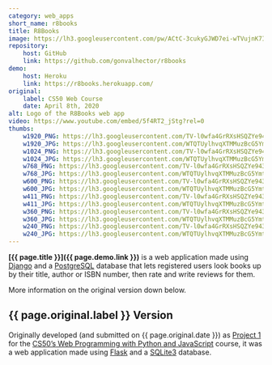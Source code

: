 ```yaml
---
category: web_apps
short_name: r8books
title: R8Books
image: https://lh3.googleusercontent.com/pw/ACtC-3cukyGJWD7ei-wTVujnK7I0SCv_gfm47JLDwuuwkq3s_7XU13lcDSyZoyny32SebnmymoVVlIYT9tJgSDs5eqGfCcwldxbFUkAVYC1Gkb-npHLsrHep88i1Ox866sRk6C3zMXHsKYlYEk60-lnvSwDh=w1200-h630-no?authuser=0
repository:
    host: GitHub
    link: https://github.com/gonvalhector/r8books
demo:
    host: Heroku
    link: https://r8books.herokuapp.com/
original:
    label: CS50 Web Course
    date: April 8th, 2020
alt: Logo of the R8Books web app
video: https://www.youtube.com/embed/5f4RT2_jStg?rel=0
thumbs:
    w1920_PNG: https://lh3.googleusercontent.com/TV-l0wfa4GrRXsHSQZYe943yrLJyOVNdFTBxkPwR4xP4wrToDxS5nipG2BkYcNvOePDNFmo_5a6zDnGoD_UV6ieQIOPrlHtcZxINc6wcKTSv7-C3l8pMdSUToxO42OjJ1UYTZJ7HzQ=w355
    w1920_JPG: https://lh3.googleusercontent.com/WTQTUylhvqXTMMuzBcG5YmtqT7JV-E5YeLet5MrMFRSUWyvqVSod34fqphQ3I41Q2LYZ43rBurL_T6J482sWFr7zsZAou3ULTsyeKsc0qihylJX3Kp0NGxKZTdgLdLKZWOt-XCyqGg=w355
    w1024_PNG: https://lh3.googleusercontent.com/TV-l0wfa4GrRXsHSQZYe943yrLJyOVNdFTBxkPwR4xP4wrToDxS5nipG2BkYcNvOePDNFmo_5a6zDnGoD_UV6ieQIOPrlHtcZxINc6wcKTSv7-C3l8pMdSUToxO42OjJ1UYTZJ7HzQ=w284
    w1024_JPG: https://lh3.googleusercontent.com/WTQTUylhvqXTMMuzBcG5YmtqT7JV-E5YeLet5MrMFRSUWyvqVSod34fqphQ3I41Q2LYZ43rBurL_T6J482sWFr7zsZAou3ULTsyeKsc0qihylJX3Kp0NGxKZTdgLdLKZWOt-XCyqGg=w284
    w768_PNG: https://lh3.googleusercontent.com/TV-l0wfa4GrRXsHSQZYe943yrLJyOVNdFTBxkPwR4xP4wrToDxS5nipG2BkYcNvOePDNFmo_5a6zDnGoD_UV6ieQIOPrlHtcZxINc6wcKTSv7-C3l8pMdSUToxO42OjJ1UYTZJ7HzQ=w213
    w768_JPG: https://lh3.googleusercontent.com/WTQTUylhvqXTMMuzBcG5YmtqT7JV-E5YeLet5MrMFRSUWyvqVSod34fqphQ3I41Q2LYZ43rBurL_T6J482sWFr7zsZAou3ULTsyeKsc0qihylJX3Kp0NGxKZTdgLdLKZWOt-XCyqGg=w213
    w600_PNG: https://lh3.googleusercontent.com/TV-l0wfa4GrRXsHSQZYe943yrLJyOVNdFTBxkPwR4xP4wrToDxS5nipG2BkYcNvOePDNFmo_5a6zDnGoD_UV6ieQIOPrlHtcZxINc6wcKTSv7-C3l8pMdSUToxO42OjJ1UYTZJ7HzQ=w166
    w600_JPG: https://lh3.googleusercontent.com/WTQTUylhvqXTMMuzBcG5YmtqT7JV-E5YeLet5MrMFRSUWyvqVSod34fqphQ3I41Q2LYZ43rBurL_T6J482sWFr7zsZAou3ULTsyeKsc0qihylJX3Kp0NGxKZTdgLdLKZWOt-XCyqGg=w166
    w411_PNG: https://lh3.googleusercontent.com/TV-l0wfa4GrRXsHSQZYe943yrLJyOVNdFTBxkPwR4xP4wrToDxS5nipG2BkYcNvOePDNFmo_5a6zDnGoD_UV6ieQIOPrlHtcZxINc6wcKTSv7-C3l8pMdSUToxO42OjJ1UYTZJ7HzQ=w114
    w411_JPG: https://lh3.googleusercontent.com/WTQTUylhvqXTMMuzBcG5YmtqT7JV-E5YeLet5MrMFRSUWyvqVSod34fqphQ3I41Q2LYZ43rBurL_T6J482sWFr7zsZAou3ULTsyeKsc0qihylJX3Kp0NGxKZTdgLdLKZWOt-XCyqGg=w114
    w360_PNG: https://lh3.googleusercontent.com/TV-l0wfa4GrRXsHSQZYe943yrLJyOVNdFTBxkPwR4xP4wrToDxS5nipG2BkYcNvOePDNFmo_5a6zDnGoD_UV6ieQIOPrlHtcZxINc6wcKTSv7-C3l8pMdSUToxO42OjJ1UYTZJ7HzQ=w100
    w360_JPG: https://lh3.googleusercontent.com/WTQTUylhvqXTMMuzBcG5YmtqT7JV-E5YeLet5MrMFRSUWyvqVSod34fqphQ3I41Q2LYZ43rBurL_T6J482sWFr7zsZAou3ULTsyeKsc0qihylJX3Kp0NGxKZTdgLdLKZWOt-XCyqGg=w100
    w240_PNG: https://lh3.googleusercontent.com/TV-l0wfa4GrRXsHSQZYe943yrLJyOVNdFTBxkPwR4xP4wrToDxS5nipG2BkYcNvOePDNFmo_5a6zDnGoD_UV6ieQIOPrlHtcZxINc6wcKTSv7-C3l8pMdSUToxO42OjJ1UYTZJ7HzQ=w66
    w240_JPG: https://lh3.googleusercontent.com/WTQTUylhvqXTMMuzBcG5YmtqT7JV-E5YeLet5MrMFRSUWyvqVSod34fqphQ3I41Q2LYZ43rBurL_T6J482sWFr7zsZAou3ULTsyeKsc0qihylJX3Kp0NGxKZTdgLdLKZWOt-XCyqGg=w66
---
```


**[{{ page.title }}]({{ page.demo.link }})** is a web application made using [Django](https://www.djangoproject.com/) and a [PostgreSQL](https://www.postgresql.org/) database that lets registered users look books up by their title, author or ISBN number, then rate and write reviews for them.  

More information on the original version down below.

## {{ page.original.label }} Version

Originally developed (and submitted on {{ page.original.date }}) as [Project 1](https://docs.cs50.net/ocw/web/projects/1/project1.html) for the [CS50’s Web Programming with Python and JavaScript](https://cs50.harvard.edu/web/2018/) course, it was a web application made using [Flask](https://flask.palletsprojects.com/en/1.1.x/) and a [SQLite3](https://sqlite.org/index.html) database.
